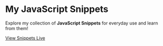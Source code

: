 # My JavaScript Snippets

Explore my collection of **JavaScript Snippets** for everyday use and learn from them!

[View Snippets Live](https://ahmadbariish.github.io/view.git)
